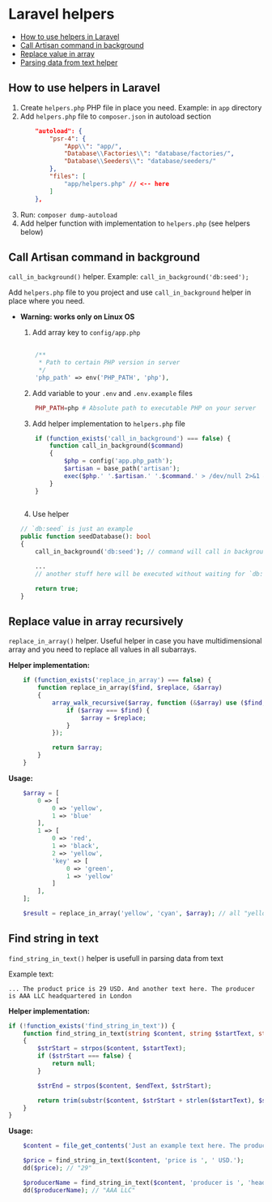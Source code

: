# Laravel helpers

- [How to use helpers in Laravel](#how-to-use-helpers-in-laravel)
- [Call Artisan command in background](#call-artisan-command-in-background)
- [Replace value in array](#replace-value-in-array-recursively)
- [Parsing data from text helper](#find-string-in-text)

## How to use helpers in Laravel

1. Create `helpers.php` PHP file in place you need. Example: in `app` directory
2. Add `helpers.php` file to `composer.json` in autoload section
    ```json
        "autoload": {
            "psr-4": {
                "App\\": "app/",
                "Database\\Factories\\": "database/factories/",
                "Database\\Seeders\\": "database/seeders/"
            },
            "files": [
                "app/helpers.php" // <-- here
            ]
        },
    ```
3. Run: `composer dump-autoload`
4. Add helper function with implementation to `helpers.php` (see helpers below)


## Call Artisan command in background
`call_in_background()` helper. Example: `call_in_background('db:seed');`

Add `helpers.php` file to you project and use `call_in_background` helper in place where you need. 

* **Warning: works only on Linux OS**

    1. Add array key to `config/app.php`
    ```php
        
        /**
         * Path to certain PHP version in server
         */
        'php_path' => env('PHP_PATH', 'php'),

    ```

    2. Add variable to your `.env` and `.env.example` files
    ```php
        PHP_PATH=php # Absolute path to executable PHP on your server
    ```

    3. Add helper implementation to `helpers.php` file
    ```php
        if (function_exists('call_in_background') === false) {
            function call_in_background($command)
            {
                $php = config('app.php_path');
                $artisan = base_path('artisan');
                exec($php.' '.$artisan.' '.$command.' > /dev/null 2>&1 &');
            }
        }
        
    ```

    4. Use helper

    ```php
    // `db:seed` is just an example
    public function seedDatabase(): bool
    {
        call_in_background('db:seed'); // command will call in background without waiting for seed complete

        ... 
        // another stuff here will be executed without waiting for `db:seed` has finished

        return true;
    }
    ```

## Replace value in array recursively
`replace_in_array()` helper. Useful helper in case you have multidimensional array and you need to replace all values in all subarrays.

**Helper implementation:**
```php
    if (function_exists('replace_in_array') === false) {
        function replace_in_array($find, $replace, &$array)
        {
            array_walk_recursive($array, function (&$array) use ($find, $replace) {
                if ($array === $find) {
                    $array = $replace;
                }
            });

            return $array;
        }
    }
```

**Usage:**
```php
    $array = [
        0 => [
            0 => 'yellow',
            1 => 'blue'
        ],
        1 => [
            0 => 'red',
            1 => 'black',
            2 => 'yellow',
            'key' => [
                0 => 'green',
                1 => 'yellow'
            ]
        ],
    ];

    $result = replace_in_array('yellow', 'cyan', $array); // all "yellow" will be replaced by "cyan"
```

## Find string in text
`find_string_in_text()` helper is usefull in parsing data from text


Example text: 
```
... The product price is 29 USD. And another text here. The producer is AAA LLC headquartered in London
```

**Helper implementation:**
```php
if (!function_exists('find_string_in_text')) {
    function find_string_in_text(string $content, string $startText, string $endText)
    {
        $strStart = strpos($content, $startText);
        if ($strStart === false) {
            return null;
        }

        $strEnd = strpos($content, $endText, $strStart);

        return trim(substr($content, $strStart + strlen($startText), $strEnd - $strStart - strlen($startText)));
    }
}
```

**Usage:**
```php
    $content = file_get_contents('Just an example text here. The product price is 29 USD. And another text here. The producer is AAA LLC headquartered in London');

    $price = find_string_in_text($content, 'price is ', ' USD.');
    dd($price); // "29"

    $producerName = find_string_in_text($content, 'producer is ', 'headquartered');
    dd($producerName); // "AAA LLC"
    
```